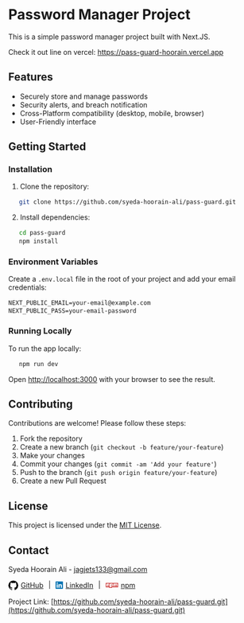 # Password Manager Project

This is a simple password manager project built with Next.JS.

Check it out line on vercel:
https://pass-guard-hoorain.vercel.app

## Features

- Securely store and manage passwords
- Security alerts, and breach notification
- Cross-Platform compatibility (desktop, mobile, browser)
- User-Friendly interface

## Getting Started

### Installation

1. Clone the repository:

```bash
   git clone https://github.com/syeda-hoorain-ali/pass-guard.git
```

2. Install dependencies:

```bash
   cd pass-guard
   npm install
```

### Environment Variables

Create a `.env.local` file in the root of your project and add your email credentials:

```
NEXT_PUBLIC_EMAIL=your-email@example.com
NEXT_PUBLIC_PASS=your-email-password
```

### Running Locally

To run the app locally:

```sh
   npm run dev
```

Open [http://localhost:3000](http://localhost:3000) with your browser to see the result.


## Contributing

Contributions are welcome! Please follow these steps:

1. Fork the repository
2. Create a new branch (`git checkout -b feature/your-feature`)
3. Make your changes
4. Commit your changes (`git commit -am 'Add your feature'`)
5. Push to the branch (`git push origin feature/your-feature`)
6. Create a new Pull Request

## License

This project is licensed under the [MIT License](LICENSE).


## Contact

Syeda Hoorain Ali - jagjets133@gmail.com

<div style='display:flex; gap:10px;'>
   <a href='https://github.com/syeda-hoorain-ali' style='display:flex; align-items:center; gap:5px;'>
      <img src="./public/github.png" height='20' style='border-radius:50%;'> 
      GitHub 
   </a>
   |
   <a href='https://www.linkedin.com/in/syedahoorainali' style='display:flex; align-items:center; gap:5px;'>
      <img src="./public/linkedin.png" height='15'> 
      LinkedIn 
   </a>
   |
   <a href='https://www.npmjs.com/~syedahoorainali' style='display:flex; align-items:center; gap:5px;'>
      <img src="./public/npm.png" height='10'> 
      npm 
   </a>
</div>

Project Link: [https://github.com/syeda-hoorain-ali/pass-guard.git](https://github.com/syeda-hoorain-ali/pass-guard.git)
